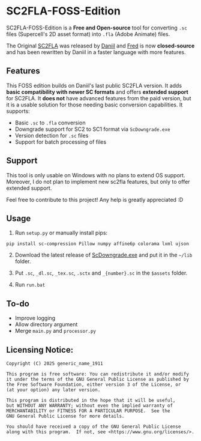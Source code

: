 # SC2FLA-FOSS-Edition

SC2FLA-FOSS-Edition is a **Free and Open-source** tool for converting `.sc` files (Supercell's 2D asset format) into `.fla` (Adobe Animate) files.

The Original [SC2FLA](https://github.com/sc-workshop/SC) was released by [Daniil](https://github.com/daniil-sv) and [Fred](https://github.com/pavidloq) is now **closed-source** and has been rewritten by Daniil in a faster language with more features. 

## Features

This FOSS edition builds on Daniil's last public SC2FLA version. It adds **basic compatibility with newer SC formats** and offers **extended support** for SC2FLA. It **does not** have advanced features from the paid version, but it is a usable solution for those needing basic conversion capabilities. It supports:

- Basic `.sc` to `.fla` conversion
- Downgrade support for SC2 to SC1 format via `ScDowngrade.exe`
- Version detection for `.sc` files
- Support for batch processing of files

## Support

This tool is only usable on Windows with no plans to extend OS support. Moreover, I do not plan to implement new sc2fla features, but only to offer extended support.

Feel free to contribute to this project! Any help is greatly appreciated :D

## Usage

1. Run `setup.py` or manually install pips:

`pip install sc-compression Pillow numpy affine6p colorama lxml ujson`

2. Download the latest release of [ScDowngrade.exe](https://github.com/Daniil-SV/ScDowngrade/releases) and put it in the `~/lib` folder.

3. Put `.sc`, `_dl.sc`, `_tex.sc`, `.sctx` and `_{number}.sc` in the `$assets` folder.

4. Run `run.bat`

## To-do

- Improve logging
- Allow directory argument
- Merge `main.py` and `processor.py`

## Licensing Notice:

```
Copyright (C) 2025 generic_name_1911

This program is free software: You can redistribute it and/or modify
it under the terms of the GNU General Public License as published by
the Free Software Foundation, either version 3 of the License, or
(at your option) any later version.

This program is distributed in the hope that it will be useful,
but WITHOUT ANY WARRANTY; without even the implied warranty of
MERCHANTABILITY or FITNESS FOR A PARTICULAR PURPOSE.  See the
GNU General Public License for more details.

You should have received a copy of the GNU General Public License
along with this program.  If not, see <https://www.gnu.org/licenses/>.
```
